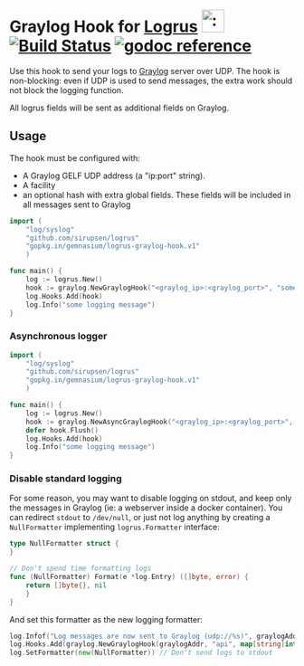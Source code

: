 # Graylog Hook for [Logrus](https://github.com/sirupsen/logrus) <img src="http://i.imgur.com/hTeVwmJ.png" width="40" height="40" alt=":walrus:" class="emoji" title=":walrus:" />&nbsp;[![Build Status](https://travis-ci.org/gemnasium/logrus-graylog-hook.svg?branch=master)](https://travis-ci.org/gemnasium/logrus-graylog-hook)&nbsp;[![godoc reference](https://godoc.org/github.com/gemnasium/logrus-graylog-hook?status.svg)](https://godoc.org/gopkg.in/gemnasium/logrus-graylog-hook.v1)

Use this hook to send your logs to [Graylog](http://graylog2.org) server over UDP.
The hook is non-blocking: even if UDP is used to send messages, the extra work
should not block the logging function.

All logrus fields will be sent as additional fields on Graylog.

## Usage

The hook must be configured with:

* A Graylog GELF UDP address (a "ip:port" string).
* A facility
* an optional hash with extra global fields. These fields will be included in all messages sent to Graylog

```go
import (
    "log/syslog"
    "github.com/sirupsen/logrus"
    "gopkg.in/gemnasium/logrus-graylog-hook.v1"
    )

func main() {
    log := logrus.New()
    hook := graylog.NewGraylogHook("<graylog_ip>:<graylog_port>", "some_facility", map[string]interface{}{"this": "is logged every time"})
    log.Hooks.Add(hook)
    log.Info("some logging message")
}
```

### Asynchronous logger

```go
import (
    "log/syslog"
    "github.com/sirupsen/logrus"
    "gopkg.in/gemnasium/logrus-graylog-hook.v1"
    )

func main() {
    log := logrus.New()
    hook := graylog.NewAsyncGraylogHook("<graylog_ip>:<graylog_port>", "some_facility", map[string]interface{}{"this": "is logged every time"})
    defer hook.Flush()
    log.Hooks.Add(hook)
    log.Info("some logging message")
}
```

### Disable standard logging

For some reason, you may want to disable logging on stdout, and keep only the messages in Graylog (ie: a webserver inside a docker container).
You can redirect `stdout` to `/dev/null`, or just not log anything by creating a `NullFormatter` implementing `logrus.Formatter` interface:

```go
type NullFormatter struct {
}

// Don't spend time formatting logs
func (NullFormatter) Format(e *log.Entry) ([]byte, error) {
    return []byte{}, nil
    }
}
```

And set this formatter as the new logging formatter:

```go
log.Infof("Log messages are now sent to Graylog (udp://%s)", graylogAddr) // Give a hint why logs are empty
log.Hooks.Add(graylog.NewGraylogHook(graylogAddr, "api", map[string]interface{}{})) // set graylogAddr accordingly
log.SetFormatter(new(NullFormatter)) // Don't send logs to stdout
```

